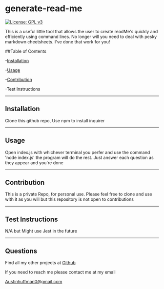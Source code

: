 # generate-read-me  
  [![License: GPL v3](https://img.shields.io/badge/License-GPLv3-blue.svg)](https://www.gnu.org/licenses/gpl-3.0)
  
  This is a useful little tool that allows the user to create readMe's quickly and efficiently using command lines. No longer will you need to deal with pesky markdown cheetsheets. I've done that work for you!

  ##Table of Contents

  -[Installation](#installation)

  -[Usage](#usage)

  -[Contribution](#contribution)

  -Test Instructions

  
  --------
  ## Installation 
  Clone this github repo,  Use npm to install inquirer

  --------
  ## Usage
  Open index.js with whichever terminal you perfer and use the command 'node index.js' the program will do the rest. Just answer each question as they appear and you're done

  --------
  ## Contribution
  This is a private Repo, for personal use. Please feel free to clone and use with it as you will but this repository is not open to contributions
  
  --------
  ## Test Instructions
  N/A but Might use Jest in the future 

  --------
  ## Questions 

  Find all my other projects at [Github](https://github.com/ahuffma2)

  If you need to reach me please contact me at my email 

  Austinhuffman0@gmail.com
